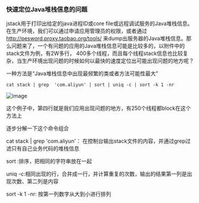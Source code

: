 ### 快速定位Java堆栈信息的问题

jstack用于打印出给定的java进程ID或core file或远程调试服务的Java堆栈信息。在生产环境，我们可以通过申请应用管理员的权限，或者通过 http://pesword.proxy.taobao.org/tools/ 来dump出服务器的Java堆栈信息。那么问题来了，一个有问题的应用的Java堆栈信息可能是比较多的，以附件中的stack文件为例，有2W多行， 400多个线程，而且每个线程stack信息也比较复杂，当生产环境出现问题的时候如何以最快的速度定位出可能出现问题的地方呢？

一种方法是“Java堆栈信息中出现最频繁的类或者方法可能性最大” 

`cat stack | grep  'com.aliyun' | sort | uniq -c | sort -k 1 -nr`

![image](http://blogimages.oss-cn-hangzhou.aliyuncs.com/jstack_output_insight.png)

这个例子中，第四行就是我们应用出现问题的地方，有250个线程都block在这个方法上


逐步分解一下这个命令组合

cat stack  | grep  'com.aliyun'： 在控制台输出stack文件的内容，并通过grep过滤只有自己业务代码的堆栈信息

sort :排序，把相同的字符串放在一起

uniq -c:相同出现的行，合并成一行，并计算重复的次数，输出的结果第一列是出现次数、第二列是内容

sort -k 1 -nr: 按第一列数字从大到小进行排列

